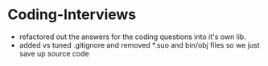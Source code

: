 Coding-Interviews
=================
-  refactored out the answers for the coding questions into it's own lib.
-  added vs tuned .gitignore and removed *.suo and bin/obj files so we just save up source code
